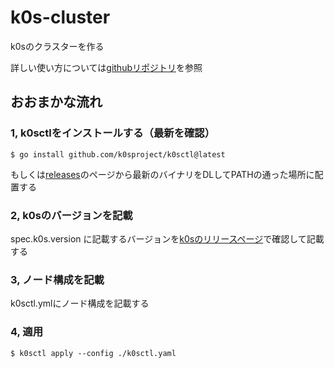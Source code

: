 # k0s-cluster
k0sのクラスターを作る

詳しい使い方については[githubリポジトリ](https://github.com/k0sproject/k0sctl)を参照

## おおまかな流れ

### 1, k0sctlをインストールする（最新を確認）
```
$ go install github.com/k0sproject/k0sctl@latest
```

もしくは[releases](https://github.com/k0sproject/k0sctl/releases)のページから最新のバイナリをDLしてPATHの通った場所に配置する

### 2, k0sのバージョンを記載

spec.k0s.version に記載するバージョンを[k0sのリリースページ](https://github.com/k0sproject/k0s/releases)で確認して記載する

### 3, ノード構成を記載

k0sctl.ymlにノード構成を記載する

### 4, 適用

```
$ k0sctl apply --config ./k0sctl.yaml
```
